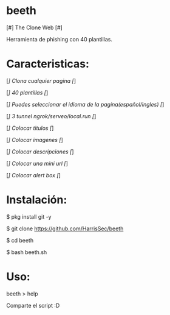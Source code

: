 # beeth

[#] The Clone Web [#]

Herramienta de phishing con 40 plantillas.

# Caracteristicas:

[*] Clona cualquier pagina [*]

[*] 40 plantillas [*]

[*] Puedes seleccionar el idioma de la pagina(español/ingles) [*]

[*] 3 tunnel ngrok/serveo/local.run [*]

[*] Colocar titulos [*]

[*] Colocar imagenes [*]

[*] Colocar descripciones [*]

[*] Colocar una mini url [*]

[*] Colocar alert box [*]

# Instalación:

$ pkg install git -y

$ git clone https://github.com/HarrisSec/beeth

$ cd beeth

$ bash beeth.sh

# Uso:

beeth > help

Comparte el script :D
